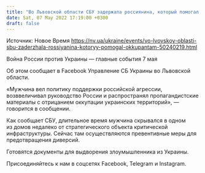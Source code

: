 ```yaml
---
title: "Во Львовской области СБУ задержала россиянина, который помогал оккупантам"
date: Sat, 07 May 2022 17:19:00 +0300
draft: false
---
```

Источник: Новое Время https://nv.ua/ukraine/events/vo-lvovskoy-oblasti-sbu-zaderzhala-rossiyanina-kotoryy-pomogal-okkupantam-50240219.html


Война России против Украины — главные события 7 мая

Об этом сообщает в Facebook Управление СБ Украины во Львовской области.

«Мужчина вел политику поддержки российской агрессии, возввеличивал руководство России и распространял пропагандистские материалы с отрицанием оккупации украинских территорий», — говорится в сообщении.

 Как сообщает СБУ, длительное время мужчина скрывался в одном из домов недалеко от стратегического объекта критической инфраструктуры. Сейчас там осуществляются превентивные меры для предотвращения диверсий.

Готовятся документы для выдворения злоумышленника из Украины.

Присоединяйтесь к нам в соцсетях Facebook, Telegram и Instagram.
